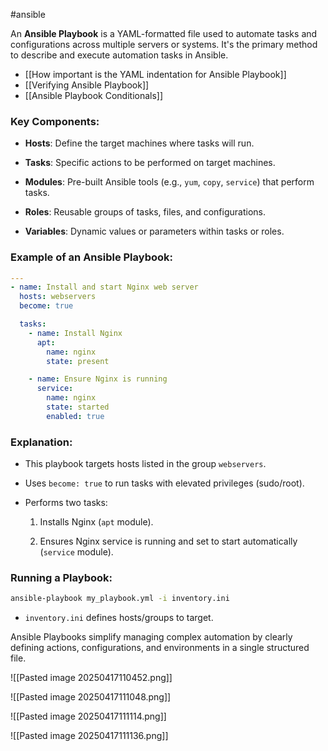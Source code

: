 #ansible 

An **Ansible Playbook** is a YAML-formatted file used to automate tasks and configurations across multiple servers or systems. It's the primary method to describe and execute automation tasks in Ansible.

- [[How important is the YAML indentation for Ansible Playbook]]
- [[Verifying Ansible Playbook]]
- [[Ansible Playbook Conditionals]]

### Key Components:

- **Hosts**: Define the target machines where tasks will run.
    
- **Tasks**: Specific actions to be performed on target machines.
    
- **Modules**: Pre-built Ansible tools (e.g., `yum`, `copy`, `service`) that perform tasks.
    
- **Roles**: Reusable groups of tasks, files, and configurations.
    
- **Variables**: Dynamic values or parameters within tasks or roles.
    

### Example of an Ansible Playbook:

```yaml
---
- name: Install and start Nginx web server
  hosts: webservers
  become: true

  tasks:
    - name: Install Nginx
      apt:
        name: nginx
        state: present

    - name: Ensure Nginx is running
      service:
        name: nginx
        state: started
        enabled: true
```

### Explanation:

- This playbook targets hosts listed in the group `webservers`.
    
- Uses `become: true` to run tasks with elevated privileges (sudo/root).
    
- Performs two tasks:
    
    1. Installs Nginx (`apt` module).
        
    2. Ensures Nginx service is running and set to start automatically (`service` module).
        

### Running a Playbook:

```bash
ansible-playbook my_playbook.yml -i inventory.ini
```

- `inventory.ini` defines hosts/groups to target.
    

Ansible Playbooks simplify managing complex automation by clearly defining actions, configurations, and environments in a single structured file.

![[Pasted image 20250417110452.png]]

![[Pasted image 20250417111048.png]]

![[Pasted image 20250417111114.png]]

![[Pasted image 20250417111136.png]]

